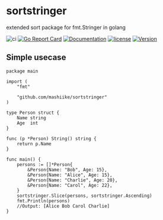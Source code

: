 # sortstringer
extended sort package for fmt.Stringer in golang

![ci](https://github.com/mashiike/sortstringer/workflows/Test/badge.svg)
[![Go Report Card](https://goreportcard.com/badge/github.com/mashiike/sortstringer)](https://goreportcard.com/report/github.com/mashiike/sortstringer)
[![Documentation](https://godoc.org/github.com/mashiike/sortstringer?status.svg)](http://godoc.org/github.com/mashiike/sortstringer)
[![license](https://img.shields.io/github/license/mashiike/sortstringer.svg?maxAge=2592000)](https://github.com/mashiike/sortstringer/LICENSE)
[![Version](https://img.shields.io/github/v/tag/mashiike/sortstringer.svg?label=Version)](https://github.com/mashiike/sortstringer/tags)

## Simple usecase

```
package main

import (
	"fmt"

	"github.com/mashiike/sortstringer"
)

type Person struct {
	Name string
	Age  int
}

func (p *Person) String() string {
	return p.Name
}

func main() {
	persons := []*Person{
		&Person{Name: "Bob", Age: 15},
		&Person{Name: "Alice", Age: 15},
		&Person{Name: "Charlie", Age: 20},
		&Person{Name: "Carol", Age: 22},
	}
	sortstringer.Slice(persons, sortstringer.Ascending)
	fmt.Println(persons)
	//Output: [Alice Bob Carol Charlie]
}
```

